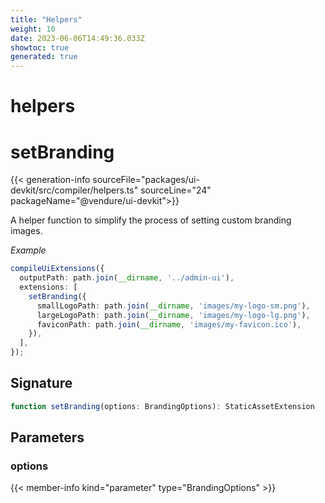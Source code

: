 ```yaml
---
title: "Helpers"
weight: 10
date: 2023-06-06T14:49:36.033Z
showtoc: true
generated: true
---
```

<!-- This file was generated from the Vendure source. Do not modify. Instead, re-run the "docs:build" script -->

# helpers
<div class="symbol">


# setBranding

{{< generation-info sourceFile="packages/ui-devkit/src/compiler/helpers.ts" sourceLine="24" packageName="@vendure/ui-devkit">}}

A helper function to simplify the process of setting custom branding images.

*Example*

```TypeScript
compileUiExtensions({
  outputPath: path.join(__dirname, '../admin-ui'),
  extensions: [
    setBranding({
      smallLogoPath: path.join(__dirname, 'images/my-logo-sm.png'),
      largeLogoPath: path.join(__dirname, 'images/my-logo-lg.png'),
      faviconPath: path.join(__dirname, 'images/my-favicon.ico'),
    }),
  ],
});
```

## Signature

```TypeScript
function setBranding(options: BrandingOptions): StaticAssetExtension
```
## Parameters

### options

{{< member-info kind="parameter" type="BrandingOptions" >}}

</div>
